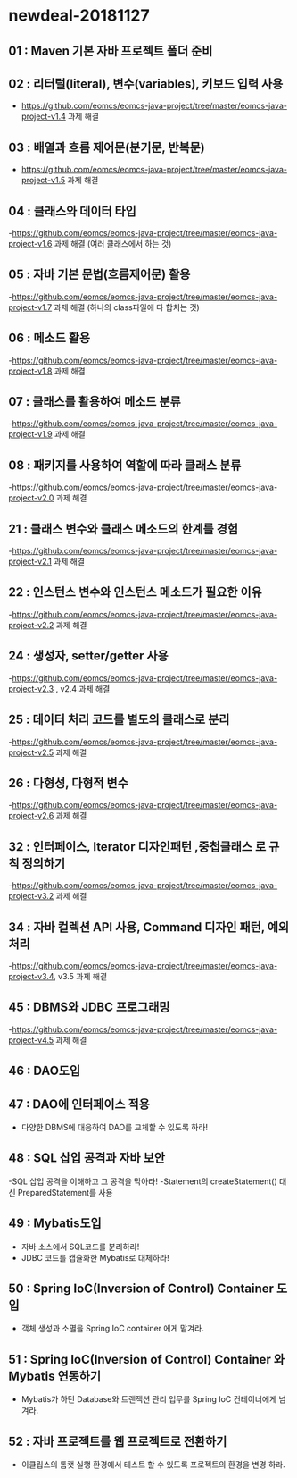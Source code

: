# newdeal-20181127

## 01 : Maven 기본 자바 프로젝트 폴더 준비
## 02 : 리터럴(literal), 변수(variables), 키보드 입력 사용
- https://github.com/eomcs/eomcs-java-project/tree/master/eomcs-java-project-v1.4 과제 해결

## 03 : 배열과 흐름 제어문(분기문, 반복문)
- https://github.com/eomcs/eomcs-java-project/tree/master/eomcs-java-project-v1.5 과제 해결

## 04 : 클래스와 데이터 타입
-https://github.com/eomcs/eomcs-java-project/tree/master/eomcs-java-project-v1.6 과제 해결
(여러 클래스에서 하는 것)

## 05 : 자바 기본 문법(흐름제어문) 활용
-https://github.com/eomcs/eomcs-java-project/tree/master/eomcs-java-project-v1.7 과제 해결
(하나의 class파일에 다 합치는 것)

## 06 : 메소드 활용
-https://github.com/eomcs/eomcs-java-project/tree/master/eomcs-java-project-v1.8 과제 해결

## 07 : 클래스를 활용하여 메소드 분류
-https://github.com/eomcs/eomcs-java-project/tree/master/eomcs-java-project-v1.9 과제 해결

## 08 : 패키지를 사용하여 역할에 따라 클래스 분류
-https://github.com/eomcs/eomcs-java-project/tree/master/eomcs-java-project-v2.0 과제 해결

## 21 : 클래스 변수와 클래스 메소드의 한계를 경험
-https://github.com/eomcs/eomcs-java-project/tree/master/eomcs-java-project-v2.1 과제 해결

## 22 : 인스턴스 변수와 인스턴스 메소드가 필요한 이유
-https://github.com/eomcs/eomcs-java-project/tree/master/eomcs-java-project-v2.2 과제 해결

## 24 : 생성자, setter/getter 사용
-https://github.com/eomcs/eomcs-java-project/tree/master/eomcs-java-project-v2.3 , v2.4 과제 해결

## 25 : 데이터 처리 코드를 별도의 클래스로 분리
-https://github.com/eomcs/eomcs-java-project/tree/master/eomcs-java-project-v2.5 과제 해결

## 26 : 다형성, 다형적 변수
-https://github.com/eomcs/eomcs-java-project/tree/master/eomcs-java-project-v2.6 과제 해결

## 32 : 인터페이스, Iterator 디자인패턴 ,중첩클래스 로 규칙 정의하기
-https://github.com/eomcs/eomcs-java-project/tree/master/eomcs-java-project-v3.2 과제 해결

## 34 : 자바 컬렉션 API 사용, Command 디자인 패턴, 예외처리
-https://github.com/eomcs/eomcs-java-project/tree/master/eomcs-java-project-v3.4, v3.5 과제 해결

## 45 : DBMS와 JDBC 프로그래밍
-https://github.com/eomcs/eomcs-java-project/tree/master/eomcs-java-project-v4.5 과제 해결

## 46 : DAO도입

## 47 : DAO에 인터페이스 적용
- 다양한 DBMS에 대응하여 DAO를 교체할 수 있도록 하라!

## 48 : SQL 삽입 공격과 자바 보안
-SQL 삽입 공격을 이해하고 그 공격을 막아라!
-Statement의 createStatement() 대신 PreparedStatement를 사용

## 49 : Mybatis도입
- 자바 소스에서 SQL코드를 분리하라!
- JDBC 코드를 캡슐화한 Mybatis로 대체하라!

## 50 : Spring IoC(Inversion of Control) Container 도입
- 객체 생성과 소멸을 Spring IoC container 에게 맡겨라.

## 51 : Spring IoC(Inversion of Control) Container 와 Mybatis 연동하기
- Mybatis가 하던 Database와 트랜잭션 관리 업무를 Spring IoC 컨테이너에게 넘겨라.

## 52 : 자바 프로젝트를 웹 프로젝트로 전환하기
- 이클립스의 톰캣 실행 환경에서 테스트 할 수 있도록 프로젝트의 환경을 변경 하라.